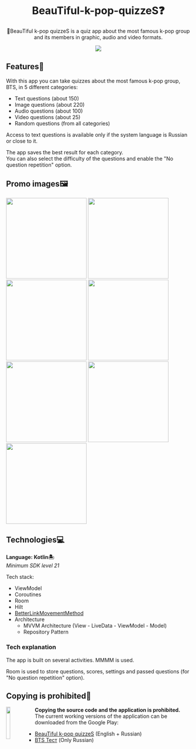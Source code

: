 <h1 align="center">BeauTiful-k-pop-quizzeS❓</h1>

<p align="center">  
  🎤BeauTiful k-pop quizzeS is a quiz app about the most famous k-pop group and its members in graphic, audio and video formats.
</p>

<p align="center">
  <img src="https://user-images.githubusercontent.com/62091531/214564391-d80cf645-7f7c-4650-a15e-3f3489ab59a4.png"/>
</p>


## Features🕺

With this app you can take quizzes about the most famous k-pop group, BTS, in 5 different categories:
- Text questions (about 150)
- Image questions (about 220)
- Audio questions (about 100)
- Video questions (about 25)
- Random questions (from all categories)

Access to text questions is available only if the system language is Russian or close to it.  

The app saves the best result for each category.  
You can also select the difficulty of the questions and enable the "No question repetition" option.

## Promo images🖼

<p float="center">
  <img width="220" src="https://user-images.githubusercontent.com/62091531/214565552-f2a5c52a-ab93-4da9-87a9-9bc5329db092.png"/>
  <img width="220" src="https://user-images.githubusercontent.com/62091531/214565795-cef39312-c5f4-46d1-9975-81b7b78fb355.png"/>
  <img width="220" src="https://user-images.githubusercontent.com/62091531/214565560-f3fad99c-f69e-449a-8b40-f2f7edf827ff.png"/>
  <img width="220" src="https://user-images.githubusercontent.com/62091531/214565575-7701b205-94ab-4cfc-8d2f-b15a7272d44e.png"/>
  <img width="220" src="https://user-images.githubusercontent.com/62091531/214565596-3fa86898-57cd-4a67-ba7c-3ba7de6ffdbd.png"/>
  <img width="220" src="https://user-images.githubusercontent.com/62091531/214565614-ec505f3a-6657-4103-adab-ca8c47840124.png"/>
  <img width="220" src="https://user-images.githubusercontent.com/62091531/214565625-1170ed97-7d5a-44f8-a0d2-f436935d81e8.png"/>
</p>

## Technologies💻

**Language: Kotlin🏝**  
*Minimum SDK level 21*

Tech stack:
- ViewModel
- Coroutines
- Room
- Hilt
- [BetterLinkMovementMethod](https://github.com/saket/Better-Link-Movement-Method)
- Architecture
    - MVVM Architecture (View - LiveData - ViewModel - Model)
    - Repository Pattern
  
### Tech explanation

The app is built on several activities. MММM is used.

Room is used to store questions, scores, settings and passed questions (for "No question repetition" option).
  
## Copying is prohibited🚫
[<img src="https://user-images.githubusercontent.com/62091531/212752612-c556935e-e573-45d7-9bec-36dc967d432f.png" target="_blank" align="left" width="15%"/>](https://play.google.com/store/apps/details?id=com.justcircleprod.beautifulkpopquizzes)

**Copying the source code and the application is prohibited.**  
The current working versions of the application can be downloaded from the Google Play:
- [BeauTiful k-pop quizzeS](https://play.google.com/store/apps/details?id=com.justcircleprod.beautifulkpopquizzes) (English + Russian)
- [BTS Тест](https://play.google.com/store/apps/details?id=com.justcircleprod.btsquiz) (Only Russian)

